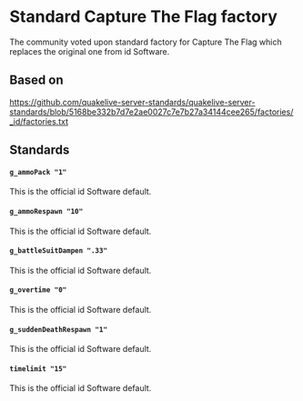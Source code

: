 # Standard Capture The Flag factory

The community voted upon standard factory for Capture The Flag which replaces the original one from id Software.

## Based on

https://github.com/quakelive-server-standards/quakelive-server-standards/blob/5168be332b7d7e2ae0027c7e7b27a34144cee265/factories/_id/factories.txt

## Standards

#### `g_ammoPack "1"`

This is the official id Software default.

#### `g_ammoRespawn "10"`

This is the official id Software default.

#### `g_battleSuitDampen ".33"`

This is the official id Software default.

#### `g_overtime "0"`

This is the official id Software default.

#### `g_suddenDeathRespawn "1"`

This is the official id Software default.

#### `timelimit "15"`

This is the official id Software default.
